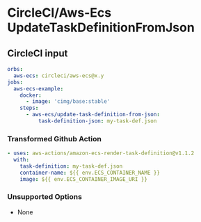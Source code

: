 # CircleCI/Aws-Ecs UpdateTaskDefinitionFromJson

## CircleCI input

```yaml
orbs:
  aws-ecs: circleci/aws-ecs@x.y
jobs:
  aws-ecs-example:
    docker:
      - image: 'cimg/base:stable'
    steps:
      - aws-ecs/update-task-definition-from-json:
          task-definition-json: my-task-def.json
```

### Transformed Github Action

```yaml
- uses: aws-actions/amazon-ecs-render-task-definition@v1.1.2
  with:
    task-definition: my-task-def.json
    container-name: ${{ env.ECS_CONTAINER_NAME }}
    image: ${{ env.ECS_CONTAINER_IMAGE_URI }}
```

### Unsupported Options

- None

